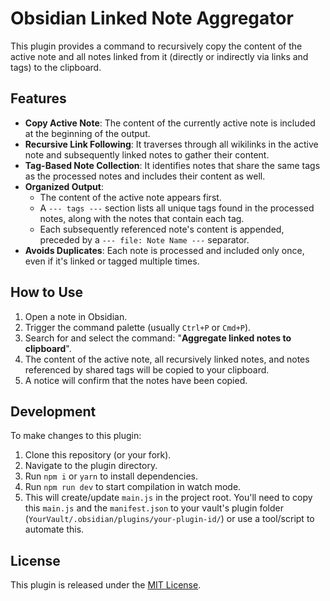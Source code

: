 # Obsidian Linked Note Aggregator

This plugin provides a command to recursively copy the content of the active note and all notes linked from it (directly or indirectly via links and tags) to the clipboard.

## Features

- **Copy Active Note**: The content of the currently active note is included at the beginning of the output.
- **Recursive Link Following**: It traverses through all wikilinks in the active note and subsequently linked notes to gather their content.
- **Tag-Based Note Collection**: It identifies notes that share the same tags as the processed notes and includes their content as well.
- **Organized Output**:
    - The content of the active note appears first.
    - A `--- tags ---` section lists all unique tags found in the processed notes, along with the notes that contain each tag.
    - Each subsequently referenced note's content is appended, preceded by a `--- file: Note Name ---` separator.
- **Avoids Duplicates**: Each note is processed and included only once, even if it's linked or tagged multiple times.

## How to Use

1.  Open a note in Obsidian.
2.  Trigger the command palette (usually `Ctrl+P` or `Cmd+P`).
3.  Search for and select the command: "**Aggregate linked notes to clipboard**".
4.  The content of the active note, all recursively linked notes, and notes referenced by shared tags will be copied to your clipboard.
5.  A notice will confirm that the notes have been copied.

## Development

To make changes to this plugin:

1.  Clone this repository (or your fork).
2.  Navigate to the plugin directory.
3.  Run `npm i` or `yarn` to install dependencies.
4.  Run `npm run dev` to start compilation in watch mode.
5.  This will create/update `main.js` in the project root. You'll need to copy this `main.js` and the `manifest.json` to your vault's plugin folder (`YourVault/.obsidian/plugins/your-plugin-id/`) or use a tool/script to automate this.

## License

This plugin is released under the [MIT License](LICENSE).
